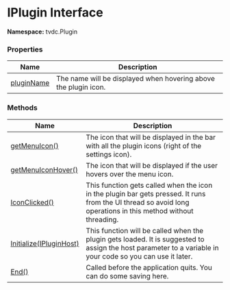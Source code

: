 # IPlugin Interface

**Namespace:** tvdc.Plugin

### Properties
Name|Description
----|-----------
[pluginName](pluginName.md)|The name will be displayed when hovering above the plugin icon.

### Methods
Name|Description
----|-----------
[getMenuIcon()](getMenuIcon.md)|The icon that will be displayed in the bar with all the plugin icons (right of the settings icon).
[getMenuIconHover()](getMenuIconHover.md)|The icon that will be displayed if the user hovers over the menu icon.
[IconClicked()](IconClicked.md)|This function gets called when the icon in the plugin bar gets pressed. It runs from the UI thread so avoid long operations in this method without threading.
[Initialize(IPluginHost)](Initialize.md)|This function will be called when the plugin gets loaded. It is suggested to assign the host parameter to a variable in your code so you can use it later.
[End()](End.md)|Called before the application quits. You can do some saving here.
